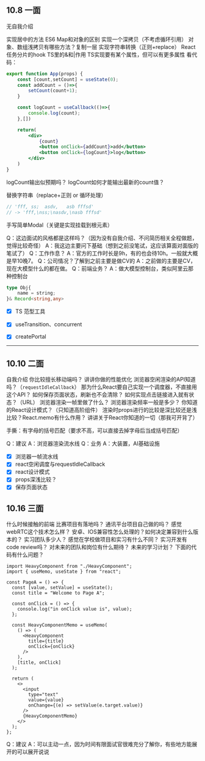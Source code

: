 ## 10.8 一面
无自我介绍

实现居中的方法
ES6 Map和对象的区别
实现一个深拷贝（不考虑循环引用）
对象、数组浅拷贝有哪些方法？复制一层
实现字符串转换（正则+replace）
React任务分片的hook
TS里的&和|作用
TS实现要有某个属性，但可以有更多属性
看代码：
```jsx
export function App(props) {
    const [count,setCount] = useState(0);
    const addCount = ()=>{
        setCount(count+1);
    }

    const logCount = useCallback(()=>{
        console.log(count);
    },[])

    return(
        <div>
            {count}
            <button onClick={addCount}>add</button>
            <button onClick={logCount}>log</button>
        </div>
    )
}
```
logCount输出似预期吗？
logCount如何才能输出最新的count值？

替换字符串（replace+正则 or 循环处理）
```js
// 'fff, ss;  asdv,   asb fffsd'
// -> 'fff,\nss;\nasdv,\nasb fffsd'

```

手写简单Modal（关键是实现挂载到根元素）

Q：这边面试的风格都是这样吗？（因为没有自我介绍、不问简历相关全程做题，觉得比较奇怪）
A：我这边主要问下基础（想到之前没笔试，这应该算面对面版的笔试了）
Q：工作作息？
A：官方的工作时长是9h，有的也会待10h。一般就大概是早10晚7。
Q：公司情况？了解到之前主要是做CV的
A：之前做的主要是CV，现在大模型什么的都在做。
Q：前端业务？
A：做大模型控制台，类似阿里云那种控制台

```ts
type Obj{
	name = string;
}& Record<string,any>
```

- [x] TS 范型工具
- [x] useTransition、concurrent
- [x] createPortal


---

## 10.10 二面
自我介绍
你比较擅长移动端吗？
讲讲你做的性能优化
浏览器空闲渲染的API知道吗？（`requestIdleCallback`）
那为什么React要自己实现一个调度器，不直接用这个API？
如何保存页面状态，刷新也不会清除？
如何实现点击链接进入就有状态？（URL）
浏览器渲染一帧里做了什么？
浏览器渲染频率一般是多少？
你知道的React设计模式？（只知道高阶组件）
渲染时props进行的比较是深比较还是浅比较？React.memo有什么作用？
讲讲关于React你知道的一切（那我可开背了）

手撕：有字母的括号匹配（要求不高，可以直接去掉字母后当成括号匹配）

Q：建议
A：浏览器渲染流水线
Q：业务
A：大装置，AI基础设施


- [x] 浏览器一帧流水线
- [x] react空闲调度与requestIdleCallback
- [x] react设计模式
- [x] props深浅比较？
- [x] 保存页面状态

## 10.16 三面
什么时候接触的前端
比赛项目有落地吗？
通讯平台项目自己做的吗？
感觉webRTC这个技术怎么样？
安卓、IOS兼容性怎么处理的？如何决定兼容到什么版本的？
实习团队多少人？
感觉在学校做项目和实习有什么不同？
实习开发有code review吗？
对未来的团队和岗位有什么期待？
未来的学习计划？
下面的代码有什么问题？
```tsx
import HeavyComponent from "./HeavyComponent";
import { useMemo, useState } from "react";

const PageA = () => {
  const [value, setValue] = useState();
  const title = "Welcome to Page A";

  const onClick = () => {
    console.log("in onClick value is", value);
  };

  const HeavyComponentMemo = useMemo(
    () => (
      <HeavyComponent
        title={title}
        onClick={onClick}
      />
    ),
    [title, onClick]
  );

  return (
    <>
      <input
        type="text"
        value={value}
        onChange={(e) => setValue(e.target.value)}
      />
      {HeavyComponentMemo}
    </>
  );
};
```


Q：建议
A：可以主动一点，因为时间有限面试官很难充分了解你，有些地方能展开的可以展开说说
